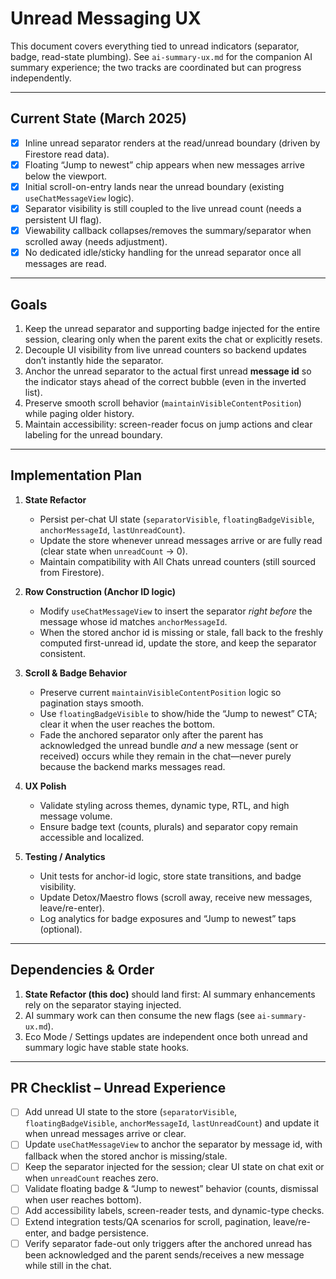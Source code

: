 # Unread Messaging UX

This document covers everything tied to unread indicators (separator, badge, read-state plumbing). See `ai-summary-ux.md` for the companion AI summary experience; the two tracks are coordinated but can progress independently.

---

## Current State (March 2025)

- [x] Inline unread separator renders at the read/unread boundary (driven by Firestore read data).
- [x] Floating “Jump to newest” chip appears when new messages arrive below the viewport.
- [x] Initial scroll-on-entry lands near the unread boundary (existing `useChatMessageView` logic).
- [x] Separator visibility is still coupled to the live unread count (needs a persistent UI flag).
- [x] Viewability callback collapses/removes the summary/separator when scrolled away (needs adjustment).
- [x] No dedicated idle/sticky handling for the unread separator once all messages are read.

---

## Goals

1. Keep the unread separator and supporting badge injected for the entire session, clearing only when the parent exits the chat or explicitly resets.
2. Decouple UI visibility from live unread counters so backend updates don’t instantly hide the separator.
3. Anchor the unread separator to the actual first unread **message id** so the indicator stays ahead of the correct bubble (even in the inverted list).
4. Preserve smooth scroll behavior (`maintainVisibleContentPosition`) while paging older history.
5. Maintain accessibility: screen-reader focus on jump actions and clear labeling for the unread boundary.

---

## Implementation Plan

1. **State Refactor**
   - Persist per-chat UI state (`separatorVisible`, `floatingBadgeVisible`, `anchorMessageId`, `lastUnreadCount`).
   - Update the store whenever unread messages arrive or are fully read (clear state when `unreadCount` → 0).
   - Maintain compatibility with All Chats unread counters (still sourced from Firestore).

2. **Row Construction (Anchor ID logic)**
   - Modify `useChatMessageView` to insert the separator *right before* the message whose id matches `anchorMessageId`.
   - When the stored anchor id is missing or stale, fall back to the freshly computed first-unread id, update the store, and keep the separator consistent.

3. **Scroll & Badge Behavior**
   - Preserve current `maintainVisibleContentPosition` logic so pagination stays smooth.
   - Use `floatingBadgeVisible` to show/hide the “Jump to newest” CTA; clear it when the user reaches the bottom.
   - Fade the anchored separator only after the parent has acknowledged the unread bundle *and* a new message (sent or received) occurs while they remain in the chat—never purely because the backend marks messages read.

4. **UX Polish**
   - Validate styling across themes, dynamic type, RTL, and high message volume.
   - Ensure badge text (counts, plurals) and separator copy remain accessible and localized.

5. **Testing / Analytics**
   - Unit tests for anchor-id logic, store state transitions, and badge visibility.
   - Update Detox/Maestro flows (scroll away, receive new messages, leave/re-enter).
   - Log analytics for badge exposures and “Jump to newest” taps (optional).

---

## Dependencies & Order

1. **State Refactor (this doc)** should land first: AI summary enhancements rely on the separator staying injected.
2. AI summary work can then consume the new flags (see `ai-summary-ux.md`).
3. Eco Mode / Settings updates are independent once both unread and summary logic have stable state hooks.

---

## PR Checklist – Unread Experience

- [ ] Add unread UI state to the store (`separatorVisible`, `floatingBadgeVisible`, `anchorMessageId`, `lastUnreadCount`) and update it when unread messages arrive or clear.
- [ ] Update `useChatMessageView` to anchor the separator by message id, with fallback when the stored anchor is missing/stale.
- [ ] Keep the separator injected for the session; clear UI state on chat exit or when `unreadCount` reaches zero.
- [ ] Validate floating badge & “Jump to newest” behavior (counts, dismissal when user reaches bottom).
- [ ] Add accessibility labels, screen-reader tests, and dynamic-type checks.
- [ ] Extend integration tests/QA scenarios for scroll, pagination, leave/re-enter, and badge persistence.
- [ ] Verify separator fade-out only triggers after the anchored unread has been acknowledged and the parent sends/receives a new message while still in the chat.
